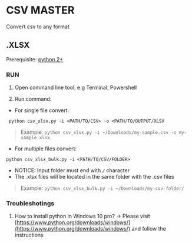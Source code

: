 # CSV MASTER
Convert csv to any format

## .XLSX
Prerequisite: [python 2+](https://www.python.org/downloads)

### RUN

1. Open command line tool, e.g Terminal, Powershell

2. Run command:

 - For single file convert:

  ```
   python csv_xlsx.py -i <PATH/TO/CSV> -o <PATH/TO/OUTPUT/XLSX
 ```

   > Example: `python csv_xlsx.py -i ~/Downloads/my-sample.csv -o my-sample.xlsx`

 - For multiple files convert:

  ```
  python csv_xlsx_bulk.py -i <PATH/TO/CSV/FOLDER>
 ```
  - NOTICE: Input folder must end with `/` character
  - The .xlsx files will be located in the same folder with the .csv files
   > Example: `python csv_xlsx_bulk.py -i ~/Downloads/my-csv-folder/`


### Troubleshotings
1. How to install python in Windows 10 pro?
 -> Please visit [https://www.python.org/downloads/windows/](https://www.python.org/downloads/windows/) and follow the instructions

